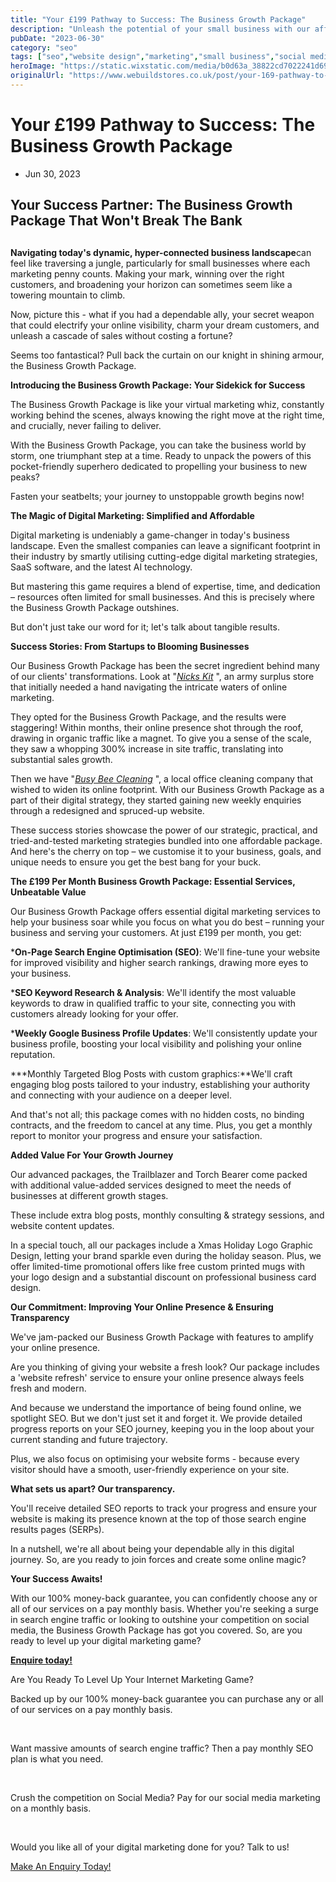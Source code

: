```yaml
---
title: "Your £199 Pathway to Success: The Business Growth Package"
description: "Unleash the potential of your small business with our affordable Business Growth Package. Discover a hassle-free pathway to digital marketing success that won't break the bank"
pubDate: "2023-06-30"
category: "seo"
tags: ["seo","website design","marketing","small business","social media"]
heroImage: "https://static.wixstatic.com/media/b0d63a_38822cd7022241d69e887805d0c0cd35~mv2.jpg/v1/fill/w_740,h_420,al_c,q_90,usm_0.66_1.00_0.01,enc_avif,quality_auto/b0d63a_38822cd7022241d69e887805d0c0cd35~mv2.jpg"
originalUrl: "https://www.webuildstores.co.uk/post/your-169-pathway-to-success"
---
```



# Your £199 Pathway to Success: The Business Growth Package

 * Jun 30, 2023


## Your Success Partner: The Business Growth Package That Won't Break The Bank

## 

**Navigating today's dynamic, hyper-connected business landscape**can feel like traversing a jungle, particularly for small businesses where each marketing penny counts. Making your mark, winning over the right customers, and broadening your horizon can sometimes seem like a towering mountain to climb.

 
Now, picture this - what if you had a dependable ally, your secret weapon that could electrify your online visibility, charm your dream customers, and unleash a cascade of sales without costing a fortune?

 
Seems too fantastical? Pull back the curtain on our knight in shining armour, the Business Growth Package.

 
**Introducing the Business Growth Package: Your Sidekick for Success**

 
The Business Growth Package is like your virtual marketing whiz, constantly working behind the scenes, always knowing the right move at the right time, and crucially, never failing to deliver. 

With the Business Growth Package, you can take the business world by storm, one triumphant step at a time. Ready to unpack the powers of this pocket-friendly superhero dedicated to propelling your business to new peaks? 

Fasten your seatbelts; your journey to unstoppable growth begins now! 

**The Magic of Digital Marketing: Simplified and Affordable**

Digital marketing is undeniably a game-changer in today's business landscape. Even the smallest companies can leave a significant footprint in their industry by smartly utilising cutting-edge digital marketing strategies, SaaS software, and the latest AI technology. 

But mastering this game requires a blend of expertise, time, and dedication – resources often limited for small businesses. And this is precisely where the Business Growth Package outshines. 

But don't just take our word for it; let's talk about tangible results. 

**Success Stories: From Startups to Blooming Businesses**

Our Business Growth Package has been the secret ingredient behind many of our clients' transformations. Look at "[_Nicks Kit_](https://www.nicks-kit.co.uk) ", an army surplus store that initially needed a hand navigating the intricate waters of online marketing. 

They opted for the Business Growth Package, and the results were staggering! Within months, their online presence shot through the roof, drawing in organic traffic like a magnet. To give you a sense of the scale, they saw a whopping 300% increase in site traffic, translating into substantial sales growth. 

Then we have "[_Busy Bee Cleaning_](https://www.busybeecleaning.info) ", a local office cleaning company that wished to widen its online footprint. With our Business Growth Package as a part of their digital strategy, they started gaining new weekly enquiries through a redesigned and spruced-up website. 

These success stories showcase the power of our strategic, practical, and tried-and-tested marketing strategies bundled into one affordable package. And here's the cherry on top – we customise it to your business, goals, and unique needs to ensure you get the best bang for your buck. 

**The £199 Per Month Business Growth Package: Essential Services, Unbeatable Value**

Our Business Growth Package offers essential digital marketing services to help your business soar while you focus on what you do best – running your business and serving your customers. At just £199 per month, you get:

 ***On-Page Search Engine Optimisation (SEO)**: We'll fine-tune your website for improved visibility and higher search rankings, drawing more eyes to your business.

 ***SEO Keyword Research & Analysis**: We'll identify the most valuable keywords to draw in qualified traffic to your site, connecting you with customers already looking for your offer.

 ***Weekly Google Business Profile Updates**: We'll consistently update your business profile, boosting your local visibility and polishing your online reputation.

 ***Monthly Targeted Blog Posts with custom graphics:**We'll craft engaging blog posts tailored to your industry, establishing your authority and connecting with your audience on a deeper level.

And that's not all; this package comes with no hidden costs, no binding contracts, and the freedom to cancel at any time. Plus, you get a monthly report to monitor your progress and ensure your satisfaction. 

**Added Value For Your Growth Journey**

Our advanced packages, the Trailblazer and Torch Bearer come packed with additional value-added services designed to meet the needs of businesses at different growth stages. 

These include extra blog posts, monthly consulting & strategy sessions, and website content updates. 

In a special touch, all our packages include a Xmas Holiday Logo Graphic Design, letting your brand sparkle even during the holiday season. Plus, we offer limited-time promotional offers like free custom printed mugs with your logo design and a substantial discount on professional business card design. 

**Our Commitment: Improving Your Online Presence & Ensuring Transparency**

We've jam-packed our Business Growth Package with features to amplify your online presence. 

Are you thinking of giving your website a fresh look? Our package includes a 'website refresh' service to ensure your online presence always feels fresh and modern. 

And because we understand the importance of being found online, we spotlight SEO. But we don't just set it and forget it. We provide detailed progress reports on your SEO journey, keeping you in the loop about your current standing and future trajectory. 

Plus, we also focus on optimising your website forms - because every visitor should have a smooth, user-friendly experience on your site. 

**What sets us apart? Our transparency.**

You'll receive detailed SEO reports to track your progress and ensure your website is making its presence known at the top of those search engine results pages (SERPs). 

In a nutshell, we're all about being your dependable ally in this digital journey. So, are you ready to join forces and create some online magic?

 
**Your Success Awaits!**

With our 100% money-back guarantee, you can confidently choose any or all of our services on a pay monthly basis. Whether you're seeking a surge in search engine traffic or looking to outshine your competition on social media, the Business Growth Package has got you covered. So, are you ready to level up your digital marketing game?

 
[**Enquire today!**](https://www.webuildstores.co.uk/contact)


Are You Ready To Level Up Your Internet Marketing Game?

Backed up by our 100% money-back guarantee you can purchase any or all of our services on a pay monthly basis.

​

Want massive amounts of search engine traffic? Then a pay monthly SEO plan is what you need.

​

Crush the competition on Social Media? Pay for our social media marketing on a monthly basis.

​

Would you like all of your digital marketing done for you? Talk to us!

[Make An Enquiry Today!](https://www.webuildstores.co.uk/contact)
